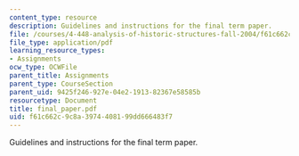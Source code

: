 ```yaml
---
content_type: resource
description: Guidelines and instructions for the final term paper.
file: /courses/4-448-analysis-of-historic-structures-fall-2004/f61c662c9c8a3974408199dd666483f7_final_paper.pdf
file_type: application/pdf
learning_resource_types:
- Assignments
ocw_type: OCWFile
parent_title: Assignments
parent_type: CourseSection
parent_uid: 9425f246-927e-04e2-1913-82367e58585b
resourcetype: Document
title: final_paper.pdf
uid: f61c662c-9c8a-3974-4081-99dd666483f7
---
```

Guidelines and instructions for the final term paper.


